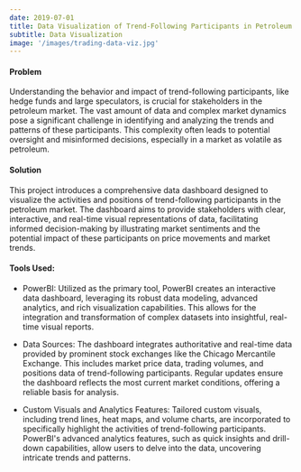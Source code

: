 ```yaml
---
date: 2019-07-01
title: Data Visualization of Trend-Following Participants in Petroleum Market
subtitle: Data Visualization
image: '/images/trading-data-viz.jpg'
---
```


#### Problem
Understanding the behavior and impact of trend-following participants, like hedge funds and large speculators, is crucial for stakeholders in the petroleum market. The vast amount of data and complex market dynamics pose a significant challenge in identifying and analyzing the trends and patterns of these participants. This complexity often leads to potential oversight and misinformed decisions, especially in a market as volatile as petroleum.

#### Solution
This project introduces a comprehensive data dashboard designed to visualize the activities and positions of trend-following participants in the petroleum market. The dashboard aims to provide stakeholders with clear, interactive, and real-time visual representations of data, facilitating informed decision-making by illustrating market sentiments and the potential impact of these participants on price movements and market trends.

#### Tools Used:
- PowerBI: Utilized as the primary tool, PowerBI creates an interactive data dashboard, leveraging its robust data modeling, advanced analytics, and rich visualization capabilities. This allows for the integration and transformation of complex datasets into insightful, real-time visual reports.

- Data Sources: The dashboard integrates authoritative and real-time data provided by prominent stock exchanges like the Chicago Mercantile Exchange. This includes market price data, trading volumes, and positions data of trend-following participants. Regular updates ensure the dashboard reflects the most current market conditions, offering a reliable basis for analysis.

- Custom Visuals and Analytics Features: Tailored custom visuals, including trend lines, heat maps, and volume charts, are incorporated to specifically highlight the activities of trend-following participants. PowerBI's advanced analytics features, such as quick insights and drill-down capabilities, allow users to delve into the data, uncovering intricate trends and patterns.